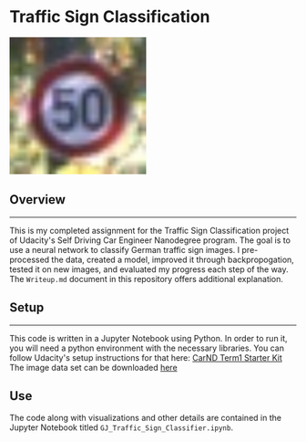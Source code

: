 # **Traffic Sign Classification** 

<img src="ReferencePictures/example.jpg" width="240" alt="Combined Image" />

## **Overview**
---

This is my completed assignment for the Traffic Sign Classification project of Udacity's Self Driving Car Engineer Nanodegree program.  The goal is to use a neural network to classify German traffic sign images.  I pre-processed the data, created a model, improved it through backpropogation, tested it on new images, and evaluated my progress each step of the way.  The `Writeup.md` document in this repository offers additional explanation.  

## **Setup**
---

This code is written in a Jupyter Notebook using Python.  In order to run it, you will need a python environment with the necessary libraries.  You can follow Udacity's setup instructions for that here: [CarND Term1 Starter Kit](https://github.com/udacity/CarND-Term1-Starter-Kit/blob/master/README.md)
The image data set can be downloaded [here](https://s3-us-west-1.amazonaws.com/udacity-selfdrivingcar/traffic-signs-data.zip)


## **Use**
The code along with visualizations and other details are contained in the Jupyter Notebook titled `GJ_Traffic_Sign_Classifier.ipynb`.  



